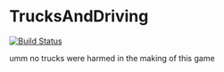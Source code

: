 # TrucksAndDriving
[![Build Status](https://travis-ci.org/foxsan48/travis-broken-example.svg?branch=master)](https://travis-ci.org/foxsan48/travis-broken-example)

umm no trucks were harmed in the making of this game
